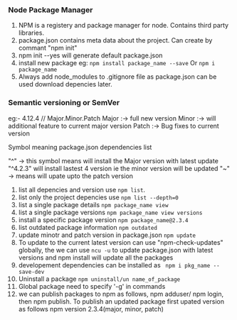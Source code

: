 ### Node Package Manager

1. NPM is a registery and package manager for node. Contains third party libraries.
2. package.json contains meta data about the project. Can create by commant "npm init"
3. npm init --yes will generate default package.json
4. install new package eg: `npm install package_name --save` Or `npm i package_name`
5. Always add node_modules to .gitignore file as package.json can be used download depencies later.

### Semantic versioning or SemVer

eg:- 4.12.4 // Major.Minor.Patch 
Major :-> full new version
Minor :-> will additional feature to current major version
Patch :-> Bug fixes to current version

Symbol meaning package.json dependencies list

"^" -> this symbol means will install the Major version with latest update
"^4.2.3" will install lastest 4 version ie the minor version will be updated
"~" -> means will upate upto the patch version

1. list all depencies and version use `npm list`.
2. list only the project depencies use `npm list --depth=0`
3. list a single package details `npm package_name view`
4. list a single package versions `npm package_name view versions`
5. install a specific package version `npm package_name@2.3.4`
6. list outdated  package information `npm outdated`
7. update minotr and patch version in package.json `npm update`
8. To update to the current latest version can use "npm-check-updates" globally, the we can use `ncu -u` to update package.json with latest
   versions and npm install will update all the packages
9. developement dependencies can be installed as ` npm i pkg_name --save-dev`
10. Uninstall a package `npm uninstall/un name_of_package`
12. Global package  need to specify '-g' in commands   
13. we can publish packages to npm as follows, npm adduser/ npm login, then npm publish. To publish an updated package first upated version as       follows npm version 2.3.4(major, minor, patch)